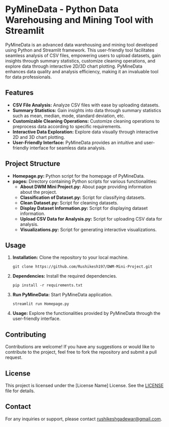 # PyMineData - Python Data Warehousing and Mining Tool with Streamlit

PyMineData is an advanced data warehousing and mining tool developed using Python and Streamlit framework. This user-friendly tool facilitates seamless analysis of CSV files, empowering users to upload datasets, gain insights through summary statistics, customize cleaning operations, and explore data through interactive 2D/3D chart plotting. PyMineData enhances data quality and analysis efficiency, making it an invaluable tool for data professionals.

## Features

- **CSV File Analysis:** Analyze CSV files with ease by uploading datasets.
- **Summary Statistics:** Gain insights into data through summary statistics such as mean, median, mode, standard deviation, etc.
- **Customizable Cleaning Operations:** Customize cleaning operations to preprocess data according to specific requirements.
- **Interactive Data Exploration:** Explore data visually through interactive 2D and 3D chart plotting.
- **User-Friendly Interface:** PyMineData provides an intuitive and user-friendly interface for seamless data analysis.

## Project Structure

- **Homepage.py:** Python script for the homepage of PyMineData.
- **pages:** Directory containing Python scripts for various functionalities:
  - **About DWM Mini Project.py:** About page providing information about the project.
  - **Classification of Dataset.py:** Script for classifying datasets.
  - **Clean Dataset.py:** Script for cleaning datasets.
  - **Display Dataset Information.py:** Script for displaying dataset information.
  - **Upload CSV Data for Analysis.py:** Script for uploading CSV data for analysis.
  - **Visualizations.py:** Script for generating interactive visualizations.

## Usage

1. **Installation:** Clone the repository to your local machine.
    ```
    git clone https://github.com/Rushikesh197/DWM-Mini-Project.git
    ```

2. **Dependencies:** Install the required dependencies.
    ```
    pip install -r requirements.txt
    ```

3. **Run PyMineData:** Start PyMineData application.
    ```
    streamlit run Homepage.py
    ```

4. **Usage:** Explore the functionalities provided by PyMineData through the user-friendly interface.

## Contributing

Contributions are welcome! If you have any suggestions or would like to contribute to the project, feel free to fork the repository and submit a pull request.

## License

This project is licensed under the [License Name] License. See the [LICENSE](LICENSE) file for details.

## Contact

For any inquiries or support, please contact rushikeshgadewar@gmail.com.
